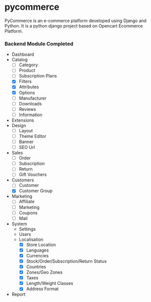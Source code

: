 # pycommerce
PyCommerce is an e-commerce platform developed using Django and Python. It is a python django project based on Opencart Ecommerce Platform.

### Backend Module Completed
- Dashboard
- Catalog
    - [ ] Category
    - [ ] Product
    - [ ] Subscription Plans
    - [x] Filters
    - [x] Attributes
    - [x] Options
    - [ ] Manufacturer
    - [ ] Downloads
    - [ ] Reviews
    - [ ] Information
- Extensions
- Design
    - [ ] Layout
    - [ ] Theme Editor
    - [ ] Banner
    - [ ] SEO Url
- Sales
    - [ ] Order
    - [ ] Subscription
    - [ ] Return
    - [ ] Gift Vouchers
- Customers
    - [ ] Customer
    - [x] Customer Group
- Marketing
    - [ ] Affiliate
    - [ ] Marketing
    - [ ] Coupons
    - [ ] Mail
- System
    - Settings
    - Users
    - Localisation
        - [x] Store Location
        - [x] Languages
        - [x] Currencies
        - [x] Stock/Order/Subscription/Return Status
        - [x] Countries
        - [x] Zones/Geo Zones
        - [x] Taxes
        - [x] Length/Weight Classes
        - [x] Address Format
- Report